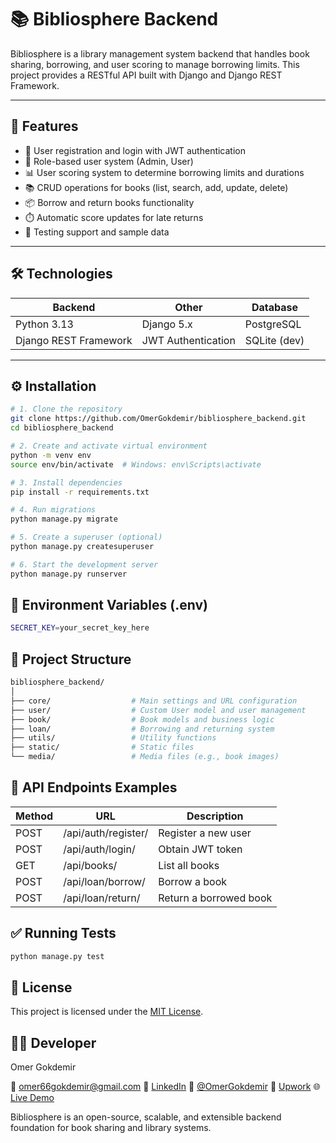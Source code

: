 # 📚 Bibliosphere Backend

Bibliosphere is a library management system backend that handles book sharing, borrowing, and user scoring to manage borrowing limits. This project provides a RESTful API built with Django and Django REST Framework.

---

## 🚀 Features

- 🔐 User registration and login with JWT authentication  
- 👥 Role-based user system (Admin, User)  
- 📊 User scoring system to determine borrowing limits and durations  
- 📚 CRUD operations for books (list, search, add, update, delete)  
- 📦 Borrow and return books functionality  
- ⏱️ Automatic score updates for late returns  
- 🧪 Testing support and sample data  

---

## 🛠️ Technologies

| Backend          | Other                | Database        |
|------------------|----------------------|-----------------|
| Python 3.13      | Django 5.x           | PostgreSQL      |
| Django REST Framework | JWT Authentication | SQLite (dev)    |

---

## ⚙️ Installation

```bash
# 1. Clone the repository
git clone https://github.com/OmerGokdemir/bibliosphere_backend.git
cd bibliosphere_backend

# 2. Create and activate virtual environment
python -m venv env
source env/bin/activate  # Windows: env\Scripts\activate

# 3. Install dependencies
pip install -r requirements.txt

# 4. Run migrations
python manage.py migrate

# 5. Create a superuser (optional)
python manage.py createsuperuser

# 6. Start the development server
python manage.py runserver
```

## 🔑 Environment Variables (.env)
```bash
SECRET_KEY=your_secret_key_here
```

## 📁 Project Structure

```bash
bibliosphere_backend/
│
├── core/                  # Main settings and URL configuration
├── user/                  # Custom User model and user management
├── book/                  # Book models and business logic
├── loan/                  # Borrowing and returning system
├── utils/                 # Utility functions
├── static/                # Static files
└── media/                 # Media files (e.g., book images)
```

## 📮 API Endpoints Examples

Method	| URL	| Description
---|---|---
POST|	/api/auth/register/	|Register a new user
POST|	/api/auth/login/	|Obtain JWT token
GET|	/api/books/	|List all books
POST|	/api/loan/borrow/	|Borrow a book
POST|	/api/loan/return/	|Return a borrowed book

## ✅ Running Tests

```bash
python manage.py test
```

## 📄 License

This project is licensed under the [MIT License](LICENSE).

## 🧑‍💻 Developer

Omer Gokdemir

📧 omer66gokdemir@gmail.com
🔗 [LinkedIn](https://www.linkedin.com/in/omer-gokdemir/)
🐙 [@OmerGokdemir](https://github.com/OmerGokdemir)
💼 [Upwork](https://www.upwork.com/freelancers/~01cf80f9e22cf120e3)
🌐 [Live Demo](https://skyiron.pythonanywhere.com/)


Bibliosphere is an open-source, scalable, and extensible backend foundation for book sharing and library systems.